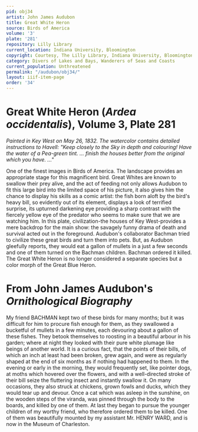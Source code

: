 ```yaml
---
pid: obj34
artist: John James Audubon
title: Great White Heron
source: Birds of America
volume: '3'
plate: '281'
repository: Lilly Library
current_location: Indiana University, Bloomington
copyright: Courtesy, The Lilly Library, Indiana University, Bloomington, Indiana
category: Divers of Lakes and Bays, Wanderers of Seas and Coasts
current_population: Unthreatened
permalink: "/audubon/obj34/"
layout: iiif-item-page
order: '34'
---
```


# Great White Heron (_Ardea occidentalis_), Volume 3, Plate 281

_Painted in Key West on May 26, 1832. The watercolor contains detailed instructions to Havell: "Keep closely to the Sky in depth and colouring! Have the water of a Pea-green tint. ... finish the houses better from the original which you have. ..."_

One of the finest images in Birds of America. The landscape provides an appropriate stage for this magnificent bird. Great Whites are known to swallow their prey alive, and the act of feeding not only allows Audubon to fit this large bird into the limited space of his picture, it also gives him the chance to display his skills as a comic artist: the fish born aloft by the bird's heavy bill, so evidently out of its element, displays a look of terrified surprise, its upturned darkening eye providing a sharp contrast with the fiercely yellow eye of the predator who seems to make sure that we are watching him. In this plate, civilization-the houses of Key West-provides a mere backdrop for the main show: the savagely funny drama of death and survival acted out in the foreground. Audubon's collaborator Bachman tried to civilize these great birds and turn them into pets. But, as Audubon gleefully reports, they would eat a gallon of mullets in a just a few seconds and one of them turned on the Bachman children. Bachman ordered it killed. The Great White Heron is no longer considered a separate species but a color morph of the Great Blue Heron.

# From John James Audubon's _Ornithological Biography_

My friend BACHMAN kept two of these birds for many months; but it was difficult for him to procure fish enough for them, as they swallowed a bucketful of mullets in a few minutes, each devouring about a gallon of these fishes. They betook themselves to roosting in a beautiful arbour in his garden; where at night they looked with their pure white plumage like beings of another world. It is a curious fact, that the points of their bills, of which an inch at least had been broken, grew again, and were as regularly shaped at the end of six months as if nothing had happened to them. In the evening or early in the morning, they would frequently set, like pointer dogs, at moths which hovered over the flowers, and with a well-directed stroke of their bill seize the fluttering insect and instantly swallow it. On many occasions, they also struck at chickens, grown fowls and ducks, which they would tear up and devour. Once a cat which was asleep in the sunshine, on the wooden steps of the viranda, was pinned through the body to the boards, and killed by one of them. At last they began to pursue the younger children of my worthy friend, who therefore ordered them to be killed. One of them was beautifully mounted by my assistant Mr. HENRY WARD, and is now in the Museum of Charleston.
